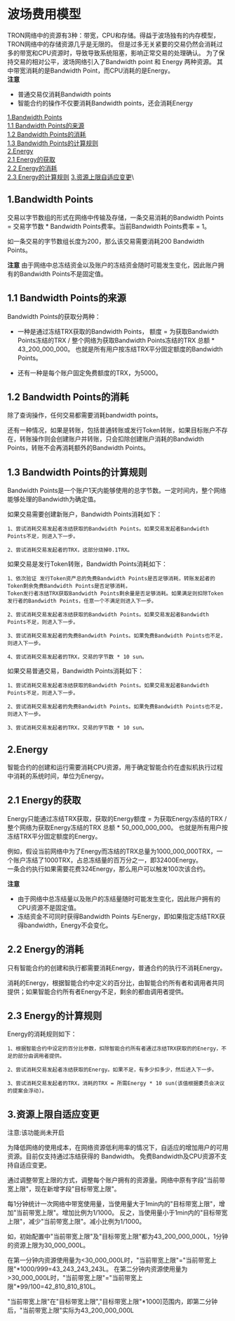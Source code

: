 波场费用模型
===

TRON网络中的资源有3种：带宽，CPU和存储。得益于波场独有的内存模型，TRON网络中的存储资源几乎是无限的。
但是过多无关紧要的交易仍然会消耗过多的带宽和CPU资源时，导致导致系统阻塞，影响正常交易的处理确认。
为了保持交易的相对公平，波场网络引入了Bandwidth point 和 Energy 两种资源。
其中带宽消耗的是Bandwidth Point，而CPU消耗的是Energy。   
**注意** 
- 普通交易仅消耗Bandwidth points
- 智能合约的操作不仅要消耗Bandwidth points，还会消耗Energy


[1.Bandwidth Points](#1)\
[1.1 Bandwidth Points的来源](#1.1)\
[1.2 Bandwidth Points的消耗](#1.2)\
[1.3 Bandwidth Points的计算规则](#1.3)\
[2.Energy](#2)\
[2.1 Energy的获取](#2.1)\
[2.2 Energy的消耗](#2.2)\
[2.3 Energy的计算规则](#2.3)
[3.资源上限自适应变更](#3)\
     
## <h2 id="1">1.Bandwidth Points</h2>

交易以字节数组的形式在网络中传输及存储，一条交易消耗的Bandwidth Points = 交易字节数 * Bandwidth Points费率。当前Bandwidth Points费率 = 1。

如一条交易的字节数组长度为200，那么该交易需要消耗200 Bandwidth Points。

**注意** 由于网络中总冻结资金以及账户的冻结资金随时可能发生变化，因此账户拥有的Bandwidth Points不是固定值。

### <h2 id="1.1">1.1 Bandwidth Points的来源</h2>

Bandwidth Points的获取分两种：

- 一种是通过冻结TRX获取的Bandwidth Points， 额度 = 为获取Bandwidth Points冻结的TRX / 整个网络为获取Bandwidth Points冻结的TRX 总额 * 43_200_000_000。
也就是所有用户按冻结TRX平分固定额度的Bandwidth Points。

- 还有一种是每个账户固定免费额度的TRX，为5000。

### <h2 id="1.2">1.2 Bandwidth Points的消耗</h2>

除了查询操作，任何交易都需要消耗bandwidth points。

还有一种情况，如果是转账，包括普通转账或发行Token转账，如果目标账户不存在，转账操作则会创建账户并转账，只会扣除创建账户消耗的Bandwidth Points，转账不会再消耗额外的Bandwidth Points。

### <h2 id="1.3">1.3 Bandwidth Points的计算规则</h2>

Bandwidth Points是一个账户1天内能够使用的总字节数。一定时间内，整个网络能够处理的Bandwidth为确定值。

如果交易需要创建新账户，Bandwidth Points消耗如下：

    1、尝试消耗交易发起者冻结获取的Bandwidth Points。如果交易发起者Bandwidth Points不足，则进入下一步。

    2、尝试消耗交易发起者的TRX，这部分烧掉0.1TRX。

如果交易是发行Token转账，Bandwidth Points消耗如下：

    1、依次验证 发行Token资产总的免费Bandwidth Points是否足够消耗，转账发起者的Token剩余免费Bandwidth Points是否足够消耗，
    Token发行者冻结TRX获取Bandwidth Points剩余量是否足够消耗。如果满足则扣除Token发行者的Bandwidth Points，任意一个不满足则进入下一步。

    2、尝试消耗交易发起者冻结获取的Bandwidth Points。如果交易发起者Bandwidth Points不足，则进入下一步。

    3、尝试消耗交易发起者的免费Bandwidth Points。如果免费Bandwidth Points也不足，则进入下一步。
    
    4、尝试消耗交易发起者的TRX，交易的字节数 * 10 sun。

如果交易普通交易，Bandwidth Points消耗如下：

    1、尝试消耗交易发起者冻结获取的Bandwidth Points。如果交易发起者Bandwidth Points不足，则进入下一步。

    2、尝试消耗交易发起者的免费Bandwidth Points。如果免费Bandwidth Points也不足，则进入下一步。
    
    3、尝试消耗交易发起者的TRX，交易的字节数 * 10 sun。


## <h2 id="2">2.Energy</h2>

智能合约的创建和运行需要消耗CPU资源，用于确定智能合约在虚拟机执行过程中消耗的系统时间，单位为Energy。

### <h2 id="2.1">2.1 Energy的获取</h2>

Energy只能通过冻结TRX获取，获取的Energy额度 = 为获取Energy冻结的TRX / 整个网络为获取Energy冻结的TRX 总额 * 50_000_000_000。
也就是所有用户按冻结TRX平分固定额度的Energy。

例如，假设当前网络中为了Energy而冻结的TRX总量为1000_000_000TRX，一个账户冻结了1000TRX，占总冻结量的百万分之一，即32400Energy。    
一条合约执行如果需要花费324Energy，那么用户可以触发100次该合约。

**注意** 
- 由于网络中总冻结量以及账户的冻结量随时可能发生变化，因此账户拥有的CPU资源不是固定值。 
- 冻结资金不可同时获得Bandwidth Points 与Energy，即如果指定冻结TRX获得bandwidth，Energy不会变化。

### <h2 id="2.2">2.2 Energy的消耗</h2>

只有智能合约的创建和执行都需要消耗Energy，普通合约的执行不消耗Energy。

消耗的Energy，根据智能合约中定义的百分比，由智能合约所有者和调用者共同提供；如果智能合约所有者Energy不足，剩余的都由调用者提供。

### <h2 id="2.3">2.3 Energy的计算规则</h2>

Energy的消耗规则如下：

    1、根据智能合约中设定的百分比参数，扣除智能合约所有者通过冻结TRX获取的的Energy，不足的部分由调用者提供。
    
    2、尝试消耗交易发起者冻结获取的Energy。如果不足，有多少扣多少，然后进入下一步。

    3、尝试消耗交易发起者的TRX，消耗的TRX = 所需Energy * 10 sun(该值根据委员会决议的提案会浮动)。


## <h2 id="3">3.资源上限自适应变更</h2> 
注意:该功能尚未开启

为降低网络的使用成本，在网络资源低利用率的情况下，自适应的增加用户的可用资源。目前仅支持通过冻结获得的 Bandwidth。
免费Bandwidth及CPU资源不支持自适应变更。

通过调整带宽上限的方式，调整每个账户拥有的资源量。网络中原有字段"当前带宽上限"，现在新增字段"目标带宽上限"。

每1分钟统计一次网络中带宽使用量，当使用量大于1min内的"目标带宽上限"，增加"当前带宽上限"。增加比例为1/1000。
反之，当使用量小于1min内的"目标带宽上限"，减少"当前带宽上限"。减小比例为1/1000。


如，初始配置中"当前带宽上限"及"目标带宽上限"都为43_200_000_000L，1分钟的资源上限为30_000_000L。

在第一分钟内资源使用量为<30_000_000L时，"当前带宽上限"="当前带宽上限"*1000/999=43_243_243_243L。
在第二分钟内资源使用量为>30_000_000L时，"当前带宽上限"="当前带宽上限"*99/100=42_810_810_810L。

"当前带宽上限"在"目标带宽上限","目标带宽上限"*1000]范围内，即第二分钟后，"当前带宽上限"实际为43_200_000_000L



